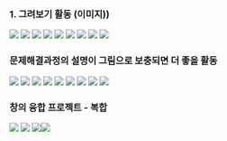 ### 1. 그려보기 활동 (이미지))

![](atts/Pasted%20image%2020241021112357.png)
![](atts/Pasted%20image%2020241021112413.png)
![](atts/Pasted%20image%2020241021112449.png)
![](atts/Pasted%20image%2020241021112515.png)
![](atts/Pasted%20image%2020241021112530.png)
![](atts/Pasted%20image%2020241021113651.png)
![](atts/Pasted%20image%2020241021113917.png)
![](atts/Pasted%20image%2020241021114357.png)
![](atts/Pasted%20image%2020241021114432.png)
### 문제해결과정의 설명이 그림으로 보충되면 더 좋을 활동
![](atts/Pasted%20image%2020241021113032.png)
![](atts/Pasted%20image%2020241021113612.png)
![](atts/Pasted%20image%2020241021113848.png)
![](atts/Pasted%20image%2020241021113901.png)
![](atts/Pasted%20image%2020241021113935.png)
![](atts/Pasted%20image%2020241021114019.png)
![](atts/Pasted%20image%2020241021114055.png)
![](atts/Pasted%20image%2020241021114142.png)
![](atts/Pasted%20image%2020241021114656.png)
### 창의 융합 프로젝트 - 복합
![](atts/Pasted%20image%2020241029102722.png)
![](atts/Pasted%20image%2020241021113802.png)
![](atts/Pasted%20image%2020241021114642.png)![](atts/Pasted%20image%2020241021114716.png)